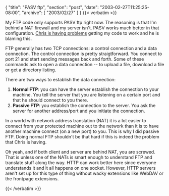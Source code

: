 {
  "title": "PASV ftp",
  "section": "post",
  "date": "2003-02-27T11:25:25-08:00",
  "archive": [
    "2003/02/27"
  ]
}
{{< verbatim >}}
<P>My FTP code only supports PASV ftp right now.  The reasoning is that I'm behind a NAT firewall and my server isn't.  PASV works much better in that configuration.  <a href="http://www.simplegeek.com/PermaLink.aspx/063d639b-10c7-4826-9f5f-0b6c026a9268">Chris is having problems</a> getting my code to work and he is blaming this.
<P>FTP generally has two TCP connections:  a control connection and a data connection.  The control connection is pretty straigtforward.  You connect to port 21 and start sending messages back and forth.  Some of these commands ask to open a data connection -- to upload a file, download a file or get a directory listing.
<P>There are two ways to establish the data connection:
<ol><li><B>Normal FTP</B>: you can have the server establish the connection to your machine.  You tell the server that you are listening on a certain port and that he should connect to you there.
<li><B>Passive FTP</B>: you establish the connection to the server.  You ask the server for another address/port and you initiate the connection.
</ol>  
<p>In a world with network address translation (NAT) it is a lot easier to connect from your protected machine out to the network than it is to have another machine connect (on a new port) to you.  This is why I did passive FTP.  Doing normal FTP shouldn't be that hard if this is indeed the problem that Chris is having.
<p>Oh yeah, and if both client and server are behind NAT, you are screwed.  That is unless one of the NATs is smart enough to understand FTP and translate stuff along the way.  HTTP can work better here since everyone understands it and it all happens on one socket.  However, HTTP servers aren't set up for this type of thing without wacky extensions like WebDAV or the frontpage extensions.

{{< /verbatim >}}
